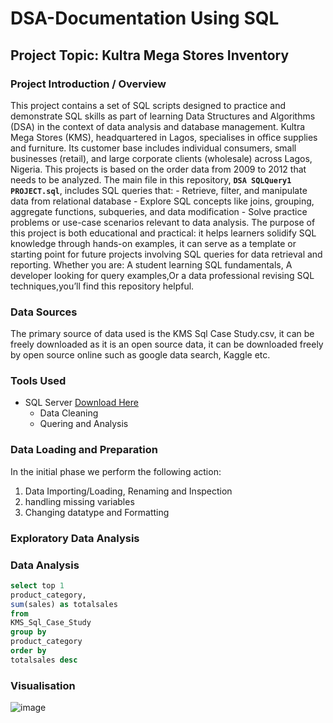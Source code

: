 # DSA-Documentation Using SQL
## Project Topic: Kultra Mega Stores Inventory
### Project Introduction / Overview
This project contains a set of SQL scripts designed to practice and demonstrate SQL skills as part of learning Data Structures and Algorithms (DSA) in the context of data analysis and database management. Kultra Mega Stores (KMS), headquartered in Lagos, specialises in office supplies and furniture. Its customer base includes individual consumers, small businesses (retail), and large corporate clients (wholesale) across Lagos, Nigeria. This projects is based on the order data from 2009 to 2012 that needs to be analyzed.  The main file in this repository, **`DSA SQLQuery1 PROJECT.sql`**, includes SQL queries that: - Retrieve, filter, and manipulate data from relational database - Explore SQL concepts like joins, grouping, aggregate functions, subqueries, and data modification - Solve practice problems or use-case scenarios relevant to data analysis. The purpose of this project is both educational and practical: it helps learners solidify SQL knowledge through hands-on examples, it can serve as a template or starting point for future projects involving SQL queries for data retrieval and reporting. Whether you are: A student learning SQL fundamentals, A developer looking for query examples,Or a data professional revising SQL techniques,you’ll find this repository helpful.

### Data Sources
The primary source of data used is the KMS Sql Case Study.csv, it can be freely downloaded as it is an open source data, it can be downloaded freely by open source online such as google data search, Kaggle etc.

### Tools Used
 - SQL Server [Download Here](https://learn.microsoft.com/en-us/ssms/install/install)
   - Data Cleaning
   - Quering and Analysis

### Data Loading and Preparation
In the initial phase we perform the following action:
1. Data Importing/Loading, Renaming and Inspection
2. handling missing variables
3. Changing datatype and Formatting

### Exploratory Data Analysis




### Data Analysis

```  SQL
select top 1
product_category,
sum(sales) as totalsales
from
KMS_Sql_Case_Study
group by
product_category
order by
totalsales desc

```  

### Visualisation
![image](https://github.com/user-attachments/assets/9389921e-b725-47cb-9313-e68afbdde961)











